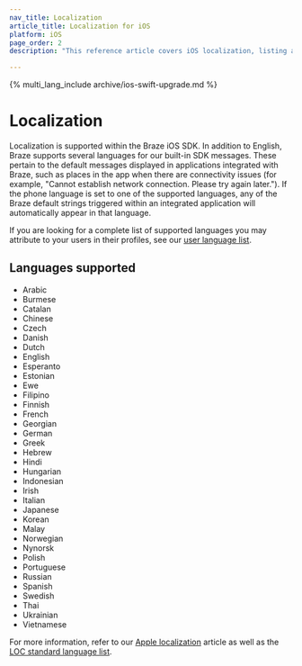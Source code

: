 ```yaml
---
nav_title: Localization
article_title: Localization for iOS
platform: iOS
page_order: 2
description: "This reference article covers iOS localization, listing all the current languages supported by Braze."

---
```


{% multi_lang_include archive/ios-swift-upgrade.md %}

# Localization

Localization is supported within the Braze iOS SDK. In addition to English, Braze supports several languages for our built-in SDK messages. These pertain to the default messages displayed in applications integrated with Braze, such as places in the app when there are connectivity issues (for example, "Cannot establish network connection. Please try again later."). If the phone language is set to one of the supported languages, any of the Braze default strings triggered within an integrated application will automatically appear in that language.

If you are looking for a complete list of supported languages you may attribute to your users in their profiles, see our [user language list][1].

## Languages supported
- Arabic
- Burmese
- Catalan
- Chinese
- Czech
- Danish
- Dutch
- English
- Esperanto
- Estonian
- Ewe
- Filipino
- Finnish
- French
- Georgian
- German
- Greek
- Hebrew
- Hindi
- Hungarian
- Indonesian
- Irish
- Italian
- Japanese
- Korean
- Malay
- Norwegian
- Nynorsk
- Polish
- Portuguese 
- Russian
- Spanish
- Swedish
- Thai
- Ukrainian
- Vietnamese

For more information, refer to our [Apple localization][3] article as well as the [LOC standard language list][4].

[1]: {{site.baseurl}}/user_guide/data_and_analytics/user_data_collection/language_codes/
[3]: https://developer.apple.com/library/ios/documentation/CoreFoundation/Reference/CFLocaleRef/
[4]: http://www.loc.gov/standards/iso639-2/php/English_list.php
